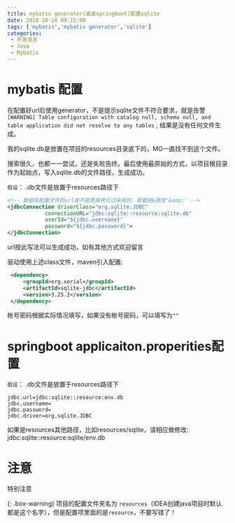 ```yaml
---
title: mybatis generator(或者springboot)配置sqlite
date: 2018-10-18 09:15:00
tags: ['mybatis','mybatis generator','sqlite']
categories: 
 - 开发语言
 - Java
 - Mybatis
---
```


# mybatis 配置

在配置好url后使用generator，不是提示sqlite文件不符合要求，就是告警`[WARNING] Table configuration with catalog null, schema null, and table application did not resolve to any tables` , 结果是没有任何文件生成。

我的sqlite.db是放置在项目的resources目录底下的，MG一直找不到这个文件。

搜索很久，也都一一尝试，还是失败告终。最后使用最原始的方式，以项目根目录作为起始点，写入sqlite.db的文件路径，生成成功。

`假设`： .db文件是放置于resources路径下

```xml
<!-- 数据库配置文件的url是不能直接拷贝过来用的，需要把&换成'&amp;' -->
<jdbcConnection driverClass="org.sqlite.JDBC"
            connectionURL="jdbc:sqlite::resource:sqlite.db"
            userId="${jdbc.username}"
            password="${jdbc.password}">
</jdbcConnection>
```

url按此写法可以生成成功，如有其他方式欢迎留言

驱动使用上述class文件，maven引入配置:

```xml
 <dependency>
     <groupId>org.xerial</groupId>
     <artifactId>sqlite-jdbc</artifactId>
     <version>3.25.2</version>
 </dependency>
```

帐号密码根据实际情况填写，如果没有帐号密码，可以填写为`""`


# springboot applicaiton.properities配置

`假设`： .db文件是放置于resources路径下

    jdbc.url=jdbc:sqlite::resource:env.db
    jdbc.username=
    jdbc.password=
    jdbc.driver=org.sqlite.JDBC

如果是resources其他路径，比如resources/sqlite，请相应做修改: jdbc:sqlite::resource:sqlite/env.db

# 注意 

特别注意 

{: .box-warning}
项目的配置文件夹名为 `resources`（IDEA创建java项目时默认都是这个名字），但是配置项里面的是`resource`，不要写错了！

